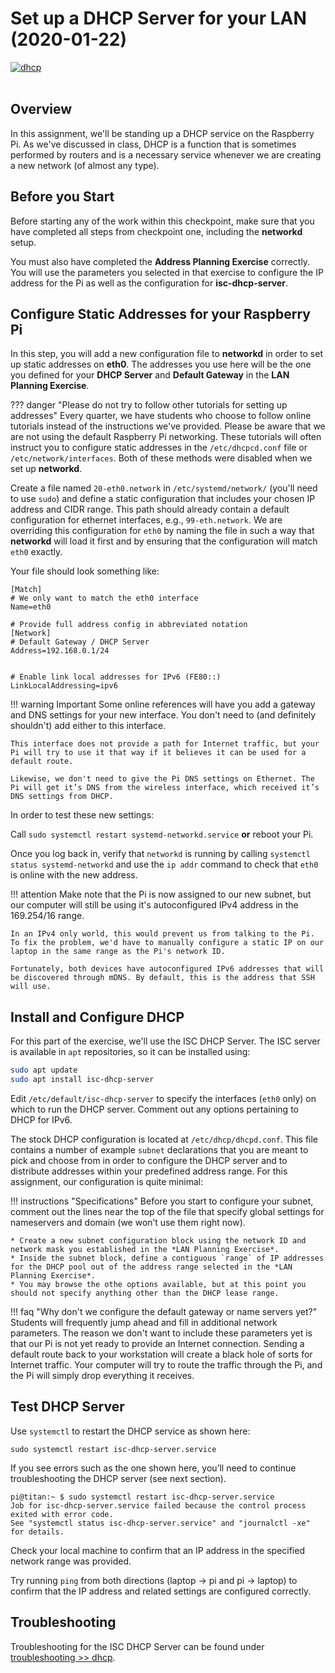 # Set up a DHCP Server for your LAN (2020-01-22)

[![dhcp](../img/trouble/dhcp.png)](https://www.wikiwand.com/en/Dynamic_Host_Configuration_Protocol)
<br>
<br>

## Overview
In this assignment, we'll be standing up a DHCP service on the Raspberry Pi. As we've discussed in class, DHCP is a function that is sometimes performed by routers and is a necessary service whenever we are creating a new network (of almost any type). 

## Before you Start

Before starting any of the work within this checkpoint, make sure that you have completed all steps from checkpoint one, including the **networkd** setup.

You must also have completed the **Address Planning Exercise** correctly. You will use the parameters you selected in that exercise to configure the IP address for the Pi as well as the configuration for **isc-dhcp-server**.


## Configure Static Addresses for your Raspberry Pi

In this step, you will add a new configuration file to **networkd** in order to set up static addresses on **eth0**. The addresses you use here will be the one you defined for your **DHCP Server** and **Default Gateway** in the **LAN Planning Exercise**.

??? danger "Please do not try to follow other tutorials for setting up addresses"
    Every quarter, we have students who choose to follow online tutorials instead of the instructions we've provided. Please be aware that we are not using the default Raspberry Pi networking. These tutorials will often instruct you to configure static addresses in the `/etc/dhcpcd.conf` file or `/etc/network/interfaces`. Both of these methods were disabled when we set up **networkd**.

Create a file named `20-eth0.network` in  `/etc/systemd/network/` (you'll need to use `sudo`) and define a static configuration that includes your chosen IP address and CIDR range. This path should already contain a default configuration for ethernet interfaces, e.g., `99-eth.network`. We are overriding this configuration for `eth0` by naming the file in such a way that **networkd** will load it first and by ensuring that the configuration will match `eth0` exactly.

Your file should look something like:

```
[Match]
# We only want to match the eth0 interface
Name=eth0

# Provide full address config in abbreviated notation
[Network]
# Default Gateway / DHCP Server
Address=192.168.0.1/24


# Enable link local addresses for IPv6 (FE80::)
LinkLocalAddressing=ipv6
```

!!! warning Important 
    Some online references will have you add a gateway and DNS settings for your new interface. You don't need to (and definitely shouldn't) add either to this interface. 
    
    This interface does not provide a path for Internet traffic, but your Pi will try to use it that way if it believes it can be used for a default route.

    Likewise, we don't need to give the Pi DNS settings on Ethernet. The Pi will get it’s DNS from the wireless interface, which received it’s DNS settings from DHCP. 


In order to test these new settings:

Call `sudo systemctl restart systemd-networkd.service` **or** reboot your Pi.

Once you log back in, verify that `networkd` is running by calling `systemctl status systemd-networkd` and use the `ip addr` command to check that `eth0` is online with the new address.

!!! attention
    Make note that the Pi is now assigned to our new subnet, but our computer will still be using it's autoconfigured IPv4 address in the 169.254/16 range.

    In an IPv4 only world, this would prevent us from talking to the Pi. To fix the problem, we'd have to manually configure a static IP on our laptop in the same range as the Pi's network ID.
    
    Fortunately, both devices have autoconfigured IPv6 addresses that will be discovered through mDNS. By default, this is the address that SSH will use.

## Install and Configure DHCP
For this part of the exercise, we'll use the ISC DHCP Server. The ISC server is available in `apt` repositories, so it can be installed using:

```bash
sudo apt update
sudo apt install isc-dhcp-server
```

Edit `/etc/default/isc-dhcp-server` to specify the interfaces (`eth0` only) on which to run the DHCP server. Comment out any options pertaining to DHCP for IPv6.

The stock DHCP configuration is located at `/etc/dhcp/dhcpd.conf`. This file contains a number of example `subnet` declarations that you are meant to pick and choose from in order to configure the DHCP server and to distribute addresses within your predefined address range. For this assignment, our configuration is quite minimal:

!!! instructions "Specifications"
    Before you start to configure your subnet, comment out the lines near the top of the file that specify global settings for nameservers and domain (we won’t use them right now).

    * Create a new subnet configuration block using the network ID and network mask you established in the *LAN Planning Exercise*.
    * Inside the subnet block, define a contiguous `range` of IP addresses for the DHCP pool out of the address range selected in the *LAN Planning Exercise*.
    * You may browse the othe options available, but at this point you should not specify anything other than the DHCP lease range.

!!! faq "Why don't we configure the default gateway or name servers yet?"
    Students will frequently jump ahead and fill in additional network parameters. The reason we don't want to include these parameters yet is that our Pi is not yet ready to provide an Internet connection. Sending a default route back to your workstation will create a black hole of sorts for Internet traffic. Your computer will try to route the traffic through the Pi, and the Pi will simply drop everything it receives.

## Test DHCP Server
Use `systemctl` to restart the DHCP service as shown here:

`sudo systemctl restart isc-dhcp-server.service`

If you see errors such as the one shown here, you’ll need to continue troubleshooting the DHCP server (see next section).

```
pi@titan:~ $ sudo systemctl restart isc-dhcp-server.service
Job for isc-dhcp-server.service failed because the control process exited with error code.
See "systemctl status isc-dhcp-server.service" and "journalctl -xe" for details.
```

Check your local machine to confirm that an IP address in the specified network range was provided.

Try running `ping` from both directions (laptop -> pi and pi -> laptop) to confirm that the IP address and related settings are configured correctly.

## Troubleshooting

Troubleshooting for the ISC DHCP Server can be found under [troubleshooting >> dhcp](/resources/dhcpd-troubleshooting/).